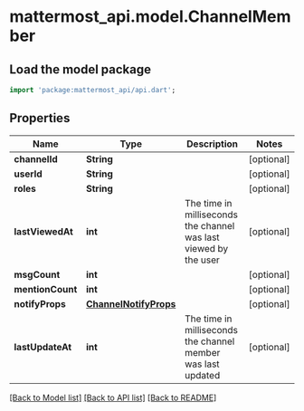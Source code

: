 # mattermost_api.model.ChannelMember

## Load the model package
```dart
import 'package:mattermost_api/api.dart';
```

## Properties
Name | Type | Description | Notes
------------ | ------------- | ------------- | -------------
**channelId** | **String** |  | [optional] 
**userId** | **String** |  | [optional] 
**roles** | **String** |  | [optional] 
**lastViewedAt** | **int** | The time in milliseconds the channel was last viewed by the user | [optional] 
**msgCount** | **int** |  | [optional] 
**mentionCount** | **int** |  | [optional] 
**notifyProps** | [**ChannelNotifyProps**](ChannelNotifyProps.md) |  | [optional] 
**lastUpdateAt** | **int** | The time in milliseconds the channel member was last updated | [optional] 

[[Back to Model list]](../README.md#documentation-for-models) [[Back to API list]](../README.md#documentation-for-api-endpoints) [[Back to README]](../README.md)


